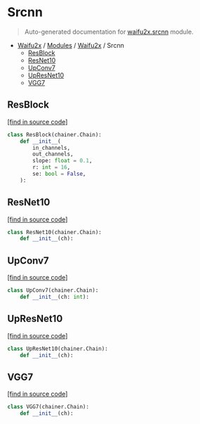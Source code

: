 # Srcnn

> Auto-generated documentation for [waifu2x.srcnn](../../../waifu2x/srcnn.py) module.

- [Waifu2x](../README.md#waifu2x-index) / [Modules](../MODULES.md#waifu2x-modules) / [Waifu2x](index.md#waifu2x) / Srcnn
    - [ResBlock](#resblock)
    - [ResNet10](#resnet10)
    - [UpConv7](#upconv7)
    - [UpResNet10](#upresnet10)
    - [VGG7](#vgg7)

## ResBlock

[[find in source code]](../../../waifu2x/srcnn.py#L62)

```python
class ResBlock(chainer.Chain):
    def __init__(
        in_channels,
        out_channels,
        slope: float = 0.1,
        r: int = 16,
        se: bool = False,
    ):
```

## ResNet10

[[find in source code]](../../../waifu2x/srcnn.py#L98)

```python
class ResNet10(chainer.Chain):
    def __init__(ch):
```

## UpConv7

[[find in source code]](../../../waifu2x/srcnn.py#L35)

```python
class UpConv7(chainer.Chain):
    def __init__(ch: int):
```

## UpResNet10

[[find in source code]](../../../waifu2x/srcnn.py#L128)

```python
class UpResNet10(chainer.Chain):
    def __init__(ch):
```

## VGG7

[[find in source code]](../../../waifu2x/srcnn.py#L8)

```python
class VGG7(chainer.Chain):
    def __init__(ch):
```
